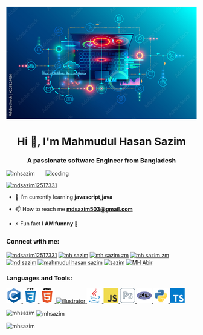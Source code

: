 ![logo](https://github.com/MHSazim/mhsazim/blob/main/github.jpg)
<h1 align="center">Hi 👋, I'm Mahmudul Hasan Sazim</h1>
<h3 align="center">A passionate software Engineer from Bangladesh</h3>
<img align="right"alt="coding"width="400" src="https://user-images.githubusercontent.com/55389276/140866485-8fb1c876-9a8f-4d6a-98dc-08c4981eaf70.gif">
<p align="left"> <img src="https://komarev.com/ghpvc/?username=mhsazim&label=Profile%20views&color=0e75b6&style=flat" alt="mhsazim" /> </p>

<p align="left"> <a href="https://twitter.com/mdsazim12517331" target="blank"><img src="https://img.shields.io/twitter/follow/mdsazim12517331?logo=twitter&style=for-the-badge" alt="mdsazim12517331" /></a> </p>

- 🌱 I’m currently learning **javascript,java**

- 📫 How to reach me **mdsazim503@gmail.com**

- ⚡ Fun fact **I AM funnny 👋**

<h3 align="left">Connect with me:</h3>
<p align="left">
<a href="https://twitter.com/mdsazim12517331" target="blank"><img align="center" src="https://raw.githubusercontent.com/rahuldkjain/github-profile-readme-generator/master/src/images/icons/Social/twitter.svg" alt="mdsazim12517331" height="30" width="40" /></a>
<a href="https://linkedin.com/in/mh sazim" target="blank"><img align="center" src="https://raw.githubusercontent.com/rahuldkjain/github-profile-readme-generator/master/src/images/icons/Social/linked-in-alt.svg" alt="mh sazim" height="30" width="40" /></a>
<a href="https://fb.com/mh sazim zm" target="blank"><img align="center" src="https://raw.githubusercontent.com/rahuldkjain/github-profile-readme-generator/master/src/images/icons/Social/facebook.svg" alt="mh sazim zm" height="30" width="40" /></a>
<a href="https://instagram.com/mh sazim zm" target="blank"><img align="center" src="https://raw.githubusercontent.com/rahuldkjain/github-profile-readme-generator/master/src/images/icons/Social/instagram.svg" alt="mh sazim zm" height="30" width="40" /></a>
<a href="https://www.youtube.com/c/md sazim" target="blank"><img align="center" src="https://raw.githubusercontent.com/rahuldkjain/github-profile-readme-generator/master/src/images/icons/Social/youtube.svg" alt="md sazim" height="30" width="40" /></a>
<a href="https://www.hackerrank.com/mahmudul hasan sazim" target="blank"><img align="center" src="https://raw.githubusercontent.com/rahuldkjain/github-profile-readme-generator/master/src/images/icons/Social/hackerrank.svg" alt="mahmudul hasan sazim" height="30" width="40" /></a>
<a href="https://www.leetcode.com/sazim" target="blank"><img align="center" src="https://raw.githubusercontent.com/rahuldkjain/github-profile-readme-generator/master/src/images/icons/Social/leet-code.svg" alt="sazim" height="30" width="40" /></a>
<a href="https://discord.gg/MH Abir" target="blank"><img align="center" src="https://raw.githubusercontent.com/rahuldkjain/github-profile-readme-generator/master/src/images/icons/Social/discord.svg" alt="MH Abir" height="30" width="40" /></a>
</p>

<h3 align="left">Languages and Tools:</h3>
<p align="left"> <a href="https://www.cprogramming.com/" target="_blank" rel="noreferrer"> <img src="https://raw.githubusercontent.com/devicons/devicon/master/icons/c/c-original.svg" alt="c" width="40" height="40"/> </a> <a href="https://www.w3schools.com/css/" target="_blank" rel="noreferrer"> <img src="https://raw.githubusercontent.com/devicons/devicon/master/icons/css3/css3-original-wordmark.svg" alt="css3" width="40" height="40"/> </a> <a href="https://www.w3.org/html/" target="_blank" rel="noreferrer"> <img src="https://raw.githubusercontent.com/devicons/devicon/master/icons/html5/html5-original-wordmark.svg" alt="html5" width="40" height="40"/> </a> <a href="https://www.adobe.com/in/products/illustrator.html" target="_blank" rel="noreferrer"> <img src="https://www.vectorlogo.zone/logos/adobe_illustrator/adobe_illustrator-icon.svg" alt="illustrator" width="40" height="40"/> </a> <a href="https://www.java.com" target="_blank" rel="noreferrer"> <img src="https://raw.githubusercontent.com/devicons/devicon/master/icons/java/java-original.svg" alt="java" width="40" height="40"/> </a> <a href="https://developer.mozilla.org/en-US/docs/Web/JavaScript" target="_blank" rel="noreferrer"> <img src="https://raw.githubusercontent.com/devicons/devicon/master/icons/javascript/javascript-original.svg" alt="javascript" width="40" height="40"/> </a> <a href="https://www.photoshop.com/en" target="_blank" rel="noreferrer"> <img src="https://raw.githubusercontent.com/devicons/devicon/master/icons/photoshop/photoshop-line.svg" alt="photoshop" width="40" height="40"/> </a> <a href="https://www.php.net" target="_blank" rel="noreferrer"> <img src="https://raw.githubusercontent.com/devicons/devicon/master/icons/php/php-original.svg" alt="php" width="40" height="40"/> </a> <a href="https://www.python.org" target="_blank" rel="noreferrer"> <img src="https://raw.githubusercontent.com/devicons/devicon/master/icons/python/python-original.svg" alt="python" width="40" height="40"/> </a> <a href="https://www.typescriptlang.org/" target="_blank" rel="noreferrer"> <img src="https://raw.githubusercontent.com/devicons/devicon/master/icons/typescript/typescript-original.svg" alt="typescript" width="40" height="40"/> </a> </p>

<p><img align="left" src="https://github-readme-stats.vercel.app/api/top-langs?username=mhsazim&show_icons=true&locale=en&layout=compact" alt="mhsazim" /></p>

<p>&nbsp;<img align="center" src="https://github-readme-stats.vercel.app/api?username=mhsazim&show_icons=true&locale=en" alt="mhsazim" /></p>

<p><img align="center" src="https://github-readme-streak-stats.herokuapp.com/?user=mhsazim&" alt="mhsazim" /></p>
